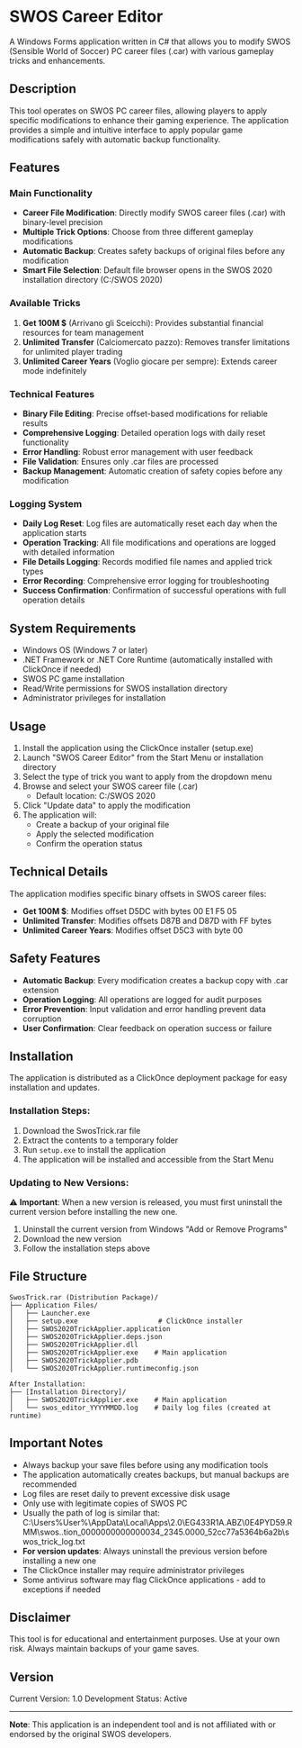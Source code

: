 # SWOS Career Editor

A Windows Forms application written in C# that allows you to modify SWOS (Sensible World of Soccer) PC career files (.car) with various gameplay tricks and enhancements.

## Description

This tool operates on SWOS PC career files, allowing players to apply specific modifications to enhance their gaming experience. The application provides a simple and intuitive interface to apply popular game modifications safely with automatic backup functionality.

## Features

### Main Functionality
- **Career File Modification**: Directly modify SWOS career files (.car) with binary-level precision
- **Multiple Trick Options**: Choose from three different gameplay modifications
- **Automatic Backup**: Creates safety backups of original files before any modification
- **Smart File Selection**: Default file browser opens in the SWOS 2020 installation directory (C:/SWOS 2020)

### Available Tricks
1. **Get 100M $** (Arrivano gli Sceicchi): Provides substantial financial resources for team management
2. **Unlimited Transfer** (Calciomercato pazzo): Removes transfer limitations for unlimited player trading
3. **Unlimited Career Years** (Voglio giocare per sempre): Extends career mode indefinitely

### Technical Features
- **Binary File Editing**: Precise offset-based modifications for reliable results
- **Comprehensive Logging**: Detailed operation logs with daily reset functionality
- **Error Handling**: Robust error management with user feedback
- **File Validation**: Ensures only .car files are processed
- **Backup Management**: Automatic creation of safety copies before any modification

### Logging System
- **Daily Log Reset**: Log files are automatically reset each day when the application starts
- **Operation Tracking**: All file modifications and operations are logged with detailed information
- **File Details Logging**: Records modified file names and applied trick types
- **Error Recording**: Comprehensive error logging for troubleshooting
- **Success Confirmation**: Confirmation of successful operations with full operation details

## System Requirements

- Windows OS (Windows 7 or later)
- .NET Framework or .NET Core Runtime (automatically installed with ClickOnce if needed)
- SWOS PC game installation
- Read/Write permissions for SWOS installation directory
- Administrator privileges for installation

## Usage

1. Install the application using the ClickOnce installer (setup.exe)
2. Launch "SWOS Career Editor" from the Start Menu or installation directory
3. Select the type of trick you want to apply from the dropdown menu
4. Browse and select your SWOS career file (.car)
   - Default location: C:/SWOS 2020
5. Click "Update data" to apply the modification
6. The application will:
   - Create a backup of your original file
   - Apply the selected modification
   - Confirm the operation status

## Technical Details

The application modifies specific binary offsets in SWOS career files:
- **Get 100M $**: Modifies offset D5DC with bytes 00 E1 F5 05
- **Unlimited Transfer**: Modifies offsets D87B and D87D with FF bytes
- **Unlimited Career Years**: Modifies offset D5C3 with byte 00

## Safety Features

- **Automatic Backup**: Every modification creates a backup copy with .car extension
- **Operation Logging**: All operations are logged for audit purposes
- **Error Prevention**: Input validation and error handling prevent data corruption
- **User Confirmation**: Clear feedback on operation success or failure

## Installation

The application is distributed as a ClickOnce deployment package for easy installation and updates.

### Installation Steps:
1. Download the SwosTrick.rar file
2. Extract the contents to a temporary folder
3. Run `setup.exe` to install the application
4. The application will be installed and accessible from the Start Menu

### Updating to New Versions:
⚠️ **Important**: When a new version is released, you must first uninstall the current version before installing the new one.
1. Uninstall the current version from Windows "Add or Remove Programs"
2. Download the new version
3. Follow the installation steps above

## File Structure

```
SwosTrick.rar (Distribution Package)/
├── Application Files/
│   ├── Launcher.exe
│   ├── setup.exe                    # ClickOnce installer
│   ├── SWOS2020TrickApplier.application
│   ├── SWOS2020TrickApplier.deps.json
│   ├── SWOS2020TrickApplier.dll
│   ├── SWOS2020TrickApplier.exe    # Main application
│   ├── SWOS2020TrickApplier.pdb
│   └── SWOS2020TrickApplier.runtimeconfig.json

After Installation:
├── [Installation Directory]/
│   ├── SWOS2020TrickApplier.exe    # Main application
│   └── swos_editor_YYYYMMDD.log    # Daily log files (created at runtime)
```

## Important Notes

- Always backup your save files before using any modification tools
- The application automatically creates backups, but manual backups are recommended
- Log files are reset daily to prevent excessive disk usage
- Only use with legitimate copies of SWOS PC
- Usually the path of log is similar that: C:\Users\%User%\AppData\Local\Apps\2.0\EG433R1A.ABZ\0E4PYD59.RMM\swos..tion_0000000000000034_2345.0000_52cc77a5364b6a2b\swos_trick_log.txt
- **For version updates**: Always uninstall the previous version before installing a new one
- The ClickOnce installer may require administrator privileges
- Some antivirus software may flag ClickOnce applications - add to exceptions if needed

## Disclaimer

This tool is for educational and entertainment purposes. Use at your own risk. Always maintain backups of your game saves.

## Version

Current Version: 1.0
Development Status: Active

---

**Note**: This application is an independent tool and is not affiliated with or endorsed by the original SWOS developers.
